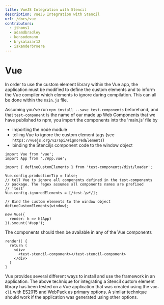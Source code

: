 ```yaml
---
title: VueJS Integration with Stencil
description: VueJS Integration with Stencil
url: /docs/vue
contributors:
  - jthoms1
  - adamdbradley
  - kensodemann
  - brysalazar12
  - iskanderbroere
---
```


# Vue

In order to use the custom element library within the Vue app, the application must be modified to define the custom elements and to inform the Vue compiler which elements to ignore during compilation. This can all be done within the `main.js` file. 

Assuming you’ve run `npm install --save test-components` beforehand, and that `test-component` is the name of our made up Web Components that we have published to npm, you import the components into the 'main.js' file by 

- importing the node module
- telling Vue to ignore the custom element tags (see `https://vuejs.org/v2/api/#ignoredElements`)
- binding the Stenciljs component code to the window object

```tsx
import Vue from 'vue';
import App from './App.vue';

import { defineCustomElements } from 'test-components/dist/loader'; 

Vue.config.productionTip = false;
// tell Vue to ignore all components defined in the test-components
// package. The regex assumes all components names are prefixed 
// 'test'
Vue.config.ignoredElements = [/test-\w*/]; 

// Bind the custom elements to the window object
defineCustomElements(window); 

new Vue({
  render: h => h(App)
}).$mount('#app');
```

The components should then be available in any of the Vue components 
```
render() {
  return (
    <div>
      <test-stencil-component></test-stencil-component>
    </div>
  )
}
```

Vue provides several different ways to install and use the framework in an application. The above technique for integrating a Stencil custom element library has been tested on a Vue application that was created using the `vue-cli` with ES2015 and WebPack as primary options. A similar technique should work if the application was generated using other options.
